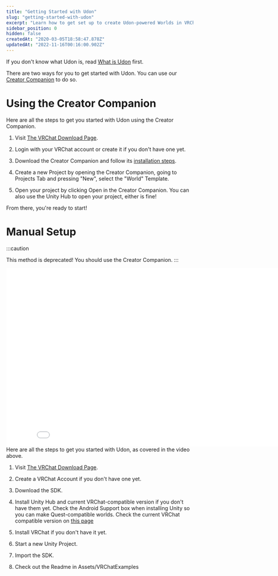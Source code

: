 ```yaml
---
title: "Getting Started with Udon"
slug: "getting-started-with-udon"
excerpt: "Learn how to get set up to create Udon-powered Worlds in VRChat."
sidebar_position: 0
hidden: false
createdAt: "2020-03-05T18:58:47.878Z"
updatedAt: "2022-11-16T00:16:00.902Z"
---
```

If you don't know what Udon is, read [What is Udon](/creators.vrchat.com/worlds/udon/) first. 

There are two ways for you to get started with Udon. You can use our [Creator Companion](https://vcc.docs.vrchat.com) to do so. 

# Using the Creator Companion

Here are all the steps to get you started with Udon using the Creator Companion.

1. Visit [The VRChat Download Page](https://vrchat.com/home/download).

2. Login with your VRChat account or create it if you don't have one yet.

3. Download the Creator Companion and follow its [installation steps](https://vcc.docs.vrchat.com/guides/getting-started). 

4. Create a new Project by opening the Creator Companion, going to Projects Tab and pressing "New", select the "World" Template.

5. Open your project by clicking Open in the Creator Companion. You can also use the Unity Hub to open your project, either is fine!

From there, you're ready to start!

# Manual Setup
:::caution

This method is deprecated! You should use the Creator Companion.
:::

<iframe class="embedly-embed" src="//cdn.embedly.com/widgets/media.html?src=https%3A%2F%2Fwww.youtube.com%2Fembed%2Fvideoseries%3Flist%3DPLe9XHNvXcouQjg5GULWGLj1tMzeythnQi&display_name=YouTube&url=https%3A%2F%2Fwww.youtube.com%2Fwatch%3Fv%3D8gXzBTqlP6I&image=https%3A%2F%2Fi.ytimg.com%2Fvi%2F8gXzBTqlP6I%2Fhqdefault.jpg&key=f2aa6fc3595946d0afc3d76cbbd25dc3&type=text%2Fhtml&schema=youtube" width="854" height="480" scrolling="no" title="YouTube embed" frameborder="0" allow="autoplay; fullscreen" allowfullscreen="true"></iframe>
Here are all the steps to get you started with Udon, as covered in the video above.

1. Visit [The VRChat Download Page](https://vrchat.com/home/download).

2. Create a VRChat Account if you don't have one yet.

3. Download the SDK.

4. Install Unity Hub and current VRChat-compatible version if you don't have them yet. Check the Android Support box when installing Unity so you can make Quest-compatible worlds. Check the current VRChat compatible version on [this page](/creators.vrchat.com/sdk/current-unity-version)

5. Install VRChat if you don't have it yet.

6. Start a new Unity Project.

7. Import the SDK.

8. Check out the Readme in Assets/VRChatExamples